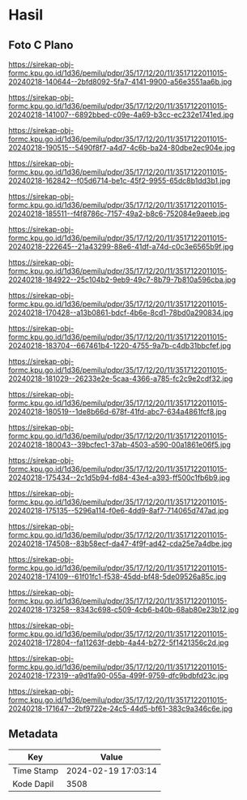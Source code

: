 # Hasil

## Foto C Plano

https://sirekap-obj-formc.kpu.go.id/1d36/pemilu/pdpr/35/17/12/20/11/3517122011015-20240218-140644--2bfd8092-5fa7-4141-9900-a56e3551aa6b.jpg

https://sirekap-obj-formc.kpu.go.id/1d36/pemilu/pdpr/35/17/12/20/11/3517122011015-20240218-141007--6892bbed-c09e-4a69-b3cc-ec232e1741ed.jpg

https://sirekap-obj-formc.kpu.go.id/1d36/pemilu/pdpr/35/17/12/20/11/3517122011015-20240218-190515--5490f8f7-a4d7-4c6b-ba24-80dbe2ec904e.jpg

https://sirekap-obj-formc.kpu.go.id/1d36/pemilu/pdpr/35/17/12/20/11/3517122011015-20240218-162842--f05d6714-be1c-45f2-9955-65dc8b1dd3b1.jpg

https://sirekap-obj-formc.kpu.go.id/1d36/pemilu/pdpr/35/17/12/20/11/3517122011015-20240218-185511--f4f8786c-7157-49a2-b8c6-752084e9aeeb.jpg

https://sirekap-obj-formc.kpu.go.id/1d36/pemilu/pdpr/35/17/12/20/11/3517122011015-20240218-222645--21a43299-88e6-41df-a74d-c0c3e6565b9f.jpg

https://sirekap-obj-formc.kpu.go.id/1d36/pemilu/pdpr/35/17/12/20/11/3517122011015-20240218-184922--25c104b2-9eb9-49c7-8b79-7b810a596cba.jpg

https://sirekap-obj-formc.kpu.go.id/1d36/pemilu/pdpr/35/17/12/20/11/3517122011015-20240218-170428--a13b0861-bdcf-4b6e-8cd1-78bd0a290834.jpg

https://sirekap-obj-formc.kpu.go.id/1d36/pemilu/pdpr/35/17/12/20/11/3517122011015-20240218-183704--667461b4-1220-4755-9a7b-c4db31bbcfef.jpg

https://sirekap-obj-formc.kpu.go.id/1d36/pemilu/pdpr/35/17/12/20/11/3517122011015-20240218-181029--26233e2e-5caa-4366-a785-fc2c9e2cdf32.jpg

https://sirekap-obj-formc.kpu.go.id/1d36/pemilu/pdpr/35/17/12/20/11/3517122011015-20240218-180519--1de8b66d-678f-41fd-abc7-634a4861fcf8.jpg

https://sirekap-obj-formc.kpu.go.id/1d36/pemilu/pdpr/35/17/12/20/11/3517122011015-20240218-180043--39bcfec1-37ab-4503-a590-00a1861e06f5.jpg

https://sirekap-obj-formc.kpu.go.id/1d36/pemilu/pdpr/35/17/12/20/11/3517122011015-20240218-175434--2c1d5b94-fd84-43e4-a393-ff500c1fb6b9.jpg

https://sirekap-obj-formc.kpu.go.id/1d36/pemilu/pdpr/35/17/12/20/11/3517122011015-20240218-175135--5296a114-f0e6-4dd9-8af7-714065d747ad.jpg

https://sirekap-obj-formc.kpu.go.id/1d36/pemilu/pdpr/35/17/12/20/11/3517122011015-20240218-174508--83b58ecf-da47-4f9f-ad42-cda25e7a4dbe.jpg

https://sirekap-obj-formc.kpu.go.id/1d36/pemilu/pdpr/35/17/12/20/11/3517122011015-20240218-174109--61f01fc1-f538-45dd-bf48-5de09526a85c.jpg

https://sirekap-obj-formc.kpu.go.id/1d36/pemilu/pdpr/35/17/12/20/11/3517122011015-20240218-173258--8343c698-c509-4cb6-b40b-68ab80e23b12.jpg

https://sirekap-obj-formc.kpu.go.id/1d36/pemilu/pdpr/35/17/12/20/11/3517122011015-20240218-172804--fa11263f-debb-4a44-b272-5f1421356c2d.jpg

https://sirekap-obj-formc.kpu.go.id/1d36/pemilu/pdpr/35/17/12/20/11/3517122011015-20240218-172319--a9d1fa90-055a-499f-9759-dfc9bdbfd23c.jpg

https://sirekap-obj-formc.kpu.go.id/1d36/pemilu/pdpr/35/17/12/20/11/3517122011015-20240218-171647--2bf9722e-24c5-44d5-bf61-383c9a346c6e.jpg


## Metadata

| Key        | Value               |
| ---------- | ------------------- |
| Time Stamp | 2024-02-19 17:03:14 |
| Kode Dapil | 3508                |



